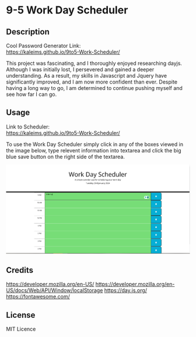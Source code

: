 # 9-5 Work Day Scheduler 
## Description

Cool Password Generator Link: <br>https://kaleims.github.io/9to5-Work-Scheduler/

This project was fascinating, and I thoroughly enjoyed researching dayjs. Although I was initially lost, I persevered and gained a deeper understanding. As a result, my skills in Javascript and Jquery have significantly improved, and I am now more confident than ever. Despite having a long way to go, I am determined to continue pushing myself and see how far I can go.

## Usage

Link to Scheduler: <br>https://kaleims.github.io/9to5-Work-Scheduler/

To use the Work Day Scheduler simply click in any of the boxes viewed in the image below, type relevent information into textarea and click the big blue save button on the right side of the textarea.


![image](./assets/images/readme-help.PNG)
    
## Credits

https://developer.mozilla.org/en-US/
https://developer.mozilla.org/en-US/docs/Web/API/Window/localStorage
https://day.js.org/
https://fontawesome.com/

## License

MIT Licence
